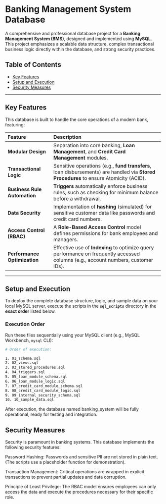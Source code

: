 # Banking Management System Database

A comprehensive and professional database project for a **Banking Management System (BMS)**, designed and implemented using **MySQL**. This project emphasizes a scalable data structure, complex transactional business logic directly within the database, and strong security practices.

## Table of Contents

* [Key Features](#key-features)
* [Setup and Execution](#setup-and-execution)
* [Security Measures](#security-measures)

---

## Key Features

This database is built to handle the core operations of a modern bank, featuring:

| Feature | Description |
| :--- | :--- |
| **Modular Design** | Separation into core banking, **Loan Management**, and **Credit Card Management** modules. |
| **Transactional Logic** | Sensitive operations (e.g., **fund transfers**, loan disbursements) are handled via **Stored Procedures** to ensure Atomicity (ACID). |
| **Business Rule Automation** | **Triggers** automatically enforce business rules, such as checking for minimum balance before a withdrawal. |
| **Data Security** | Implementation of **hashing** (simulated) for sensitive customer data like passwords and credit card numbers. |
| **Access Control (RBAC)** | A **Role-Based Access Control** model defines permissions for bank employees and managers. |
| **Performance Optimization** | Effective use of **Indexing** to optimize query performance on frequently accessed columns (e.g., account numbers, customer IDs). |

---




## Setup and Execution

To deploy the complete database structure, logic, and sample data on your local MySQL server, execute the scripts in the **`sql_scripts`** directory in the **exact order** listed below.

### Execution Order

Run these files sequentially using your MySQL client (e.g., MySQL Workbench, `mysql` CLI):

```bash
# Order of execution:

1. 01_schema.sql
2. 02_views.sql
3. 03_stored_procedures.sql
4. 04_triggers.sql
5. 05_loan_module_schema.sql
6. 06_loan_module_logic.sql
7. 07_credit_card_module_schema.sql
8. 08_credit_card_module_logic.sql
9. 09_internal_security_schema.sql
10. 10_sample_data.sql
```
After execution, the database named banking_system will be fully operational, ready for testing and integration.

## Security Measures
Security is paramount in banking systems. This database implements the following security features:

Password Hashing: Passwords and sensitive PII are not stored in plain text. (The scripts use a placeholder function for demonstration).

Transaction Management: Critical operations are wrapped in explicit transactions to prevent partial updates and data corruption.

Principle of Least Privilege: The RBAC model ensures employees can only access the data and execute the procedures necessary for their specific role.


